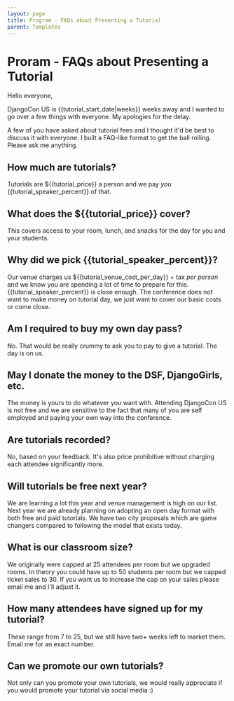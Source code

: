 ```yaml
---
layout: page
title: Program - FAQs about Presenting a Tutorial
parent: Templates
---
```


# Proram - FAQs about Presenting a Tutorial

Hello everyone,

DjangoCon US is {{tutorial_start_date|weeks}} weeks away and I wanted to go over a few things with everyone. My apologies for the delay.

A few of you have asked about tutorial fees and I thought it'd be best to discuss it with everyone. I built a FAQ-like format to get the ball rolling. Please ask me anything.

## How much are tutorials?

Tutorials are ${{tutorial_price}} a person and we pay *you* {{tutorial_speaker_percent}} of that.

## What does the ${{tutorial_price}} cover?

This covers access to your room, lunch, and snacks for the day for you and your students.

## Why did we pick {{tutorial_speaker_percent}}?

Our venue charges us ${{tutorial_venue_cost_per_day}} + tax *per person* and we know you are spending a lot of time to prepare for this. {{tutorial_speaker_percent}} is close enough. The conference does not want to make money on tutorial day, we just want to cover our basic costs or come close.

## Am I required to buy my own day pass?

No. That would be really crummy to ask you to pay to give a tutorial. The day is on us.

## May I donate the money to the DSF, DjangoGirls, etc.

The money is yours to do whatever you want with. Attending DjangoCon US is not free and we are sensitive to the fact that many of you are self employed and paying your own way into the conference.

## Are tutorials recorded?

No, based on your feedback. It's also price prohibitive without charging each attendee significantly more.

## Will tutorials be free next year?

We are learning a lot this year and venue management is high on our list. Next year we are already planning on adopting an open day format with both free and paid tutorials. We have two city proposals which are game changers compared to following the model that exists today.

## What is our classroom size?

We originally were capped at 25 attendees per room but we upgraded rooms. In theory you could have up to 50 students per room but we capped ticket sales to 30. If you want us to increase the cap on your sales please email me and I'll adjust it.

## How many attendees have signed up for my tutorial?

These range from 7 to 25, but we still have two+ weeks left to market them. Email me for an exact number.

## Can we promote our own tutorials?

Not only can you promote your own tutorials, we would really appreciate if you would promote your tutorial via social media :)
